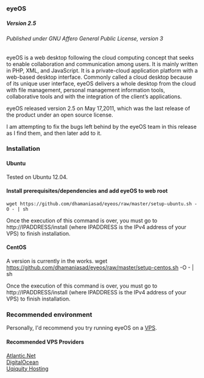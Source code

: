 ### eyeOS

##### Version 2.5

###### Published under GNU Affero General Public License, version 3

eyeOS is a web desktop following the cloud computing concept that seeks to enable collaboration and communication among users. It is mainly written in PHP, XML, and JavaScript. It is a private-cloud application platform with a web-based desktop interface. Commonly called a cloud desktop because of its unique user interface, eyeOS delivers a whole desktop from the cloud with file management, personal management information tools, collaborative tools and with the integration of the client’s applications.

eyeOS released version 2.5 on May 17,2011, which was the last release of the product under an open source license. 

I am attempting to fix the bugs left behind by the eyeOS team in this release as I find them, and then later add to it.

### Installation
#### Ubuntu
Tested on Ubuntu 12.04.
#### Install prerequisites/dependencies and add eyeOS to web root
    wget https://github.com/dhamaniasad/eyeos/raw/master/setup-ubuntu.sh -O - | sh
    
Once the execution of this command is over, you must go to http://IPADDRESS/install (where IPADDRESS is the IPv4 address of your VPS) to finish installation.
#### CentOS
A version is currently in the works. 
    wget https://github.com/dhamaniasad/eyeos/raw/master/setup-centos.sh -O - | sh
    
Once the execution of this command is over, you must go to http://IPADDRESS/install (where IPADDRESS is the IPv4 address of your VPS) to finish installation.
### Recommended environment
Personally, I'd recommend you try running eyeOS on a [VPS](https://en.wikipedia.org/wiki/Virtual_private_server). 

#### Recommended VPS Providers
[Atlantic.Net](http://www.atlantic.net/cloud-hosting/cloud-server-pricing/) <br>
[DigitalOcean](https://www.digitalocean.com) <br>
[Uqiquity Hosting](https://www.ubiquityservers.com/cloud) <br>
